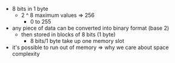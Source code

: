 - 8 bits in 1 byte
  - 2 ^ 8 maximum values => 256
    - 0 to 255
- any piece of data can be converted into binary format (base 2)
  - then stored in blocks of 8 bits (1 byte)
    - 8 bits/1 byte take up one memory slot
- it's possible to run out of memory => why we care about space complexity
